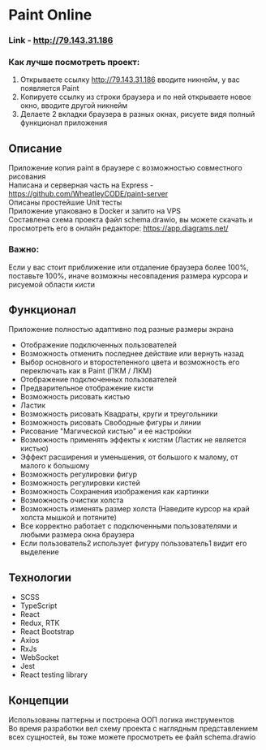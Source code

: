 # Paint Online
### Link - http://79.143.31.186
### Как лучше посмотреть проект:
1. Открываете ссылку http://79.143.31.186 вводите никнейм, у вас появляется Paint <br />
2. Копируете ссылку из строки браузера и по ней открываете новое окно, вводите другой никнейм<br />
3. Делаете 2 вкладки браузера в разных окнах, рисуете видя полный функционал приложения <br />


## Описание
Приложение копия paint в браузере с возможностью совместного рисования <br />
Написана и серверная часть на Express - https://github.com/WheatleyCODE/paint-server <br />
Описаны простейшие Unit тесты <br />
Приложение упаковано в Docker и залито на VPS <br />
Составлена схема проекта файл schema.drawio, вы можете скачать и просмотреть его в онлайн редакторе: https://app.diagrams.net/

### Важно:
Если у вас стоит приближение или отдаление браузера более 100%, поставьте 100%, иначе возможны несовпадения размера курсора и рисуемой области кисти 

## Функционал
Приложение полностью адаптивно под разные размеры экрана <br />
- Отображение подключенных пользователей <br />
- Возможность отменить последнее действие или вернуть назад <br />
- Выбор основного и второстепенного цвета и возможность его переключать как в Paint (ПКМ / ЛКМ)<br />
- Отображение подключенных пользователей <br />
- Предварительное отображение кисти <br />
- Возможность рисовать кистью <br />
- Ластик <br />
- Возможность рисовать Квадраты, круги и треугольники <br />
- Возможность рисовать Свободные фигуры и линии <br />
- Рисование "Магической кистью" и ее настройки <br />
- Возможность применять эффекты к кистям (Ластик не является кистью)<br />
- Эффект расширения и уменьшения, от большого к малому, от малого к большому<br />
- Возможность регулировки фигур<br />
- Возможность регулировки кистей<br />
- Возможность Сохранения изображения как картинки<br />
- Возможность очистки холста<br />
- Возможность изменять размер холста (Наведите курсор на край холста мышкой и потяните)<br />
- Все корректно работает с подключенными пользователями и любыми размера окна браузера<br />
- Если пользователь2 использует фигуру пользователь1 видит его выделение<br />


## Технологии
- SCSS
- TypeScript 
- React
- Redux, RTK 
- React Bootstrap
- Axios
- RxJs
- WebSocket
- Jest
- React testing library


## Концепции
Использованы паттерны и построена ООП логика инструментов <br />
Во время разработки вел схему проекта с наглядным представлением всех сущностей, вы тоже можете просмотреть ее файл schema.drawio <br />
